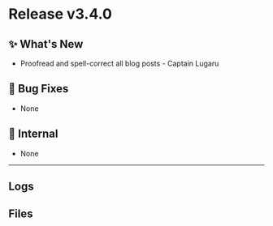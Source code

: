# Release v3.4.0

## ✨ What's New

- Proofread and spell-correct all blog posts - Captain Lugaru

## 🐛 Bug Fixes

- None

## 🔬 Internal

- None

---

## Logs

## Files
